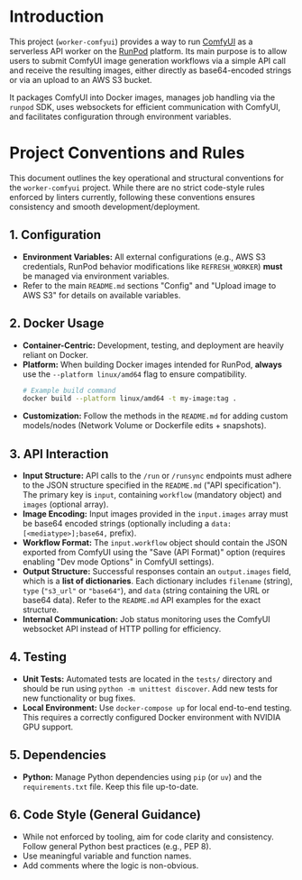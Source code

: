 # Introduction

This project (`worker-comfyui`) provides a way to run [ComfyUI](https://github.com/comfyanonymous/ComfyUI) as a serverless API worker on the [RunPod](https://www.runpod.io/) platform. Its main purpose is to allow users to submit ComfyUI image generation workflows via a simple API call and receive the resulting images, either directly as base64-encoded strings or via an upload to an AWS S3 bucket.

It packages ComfyUI into Docker images, manages job handling via the `runpod` SDK, uses websockets for efficient communication with ComfyUI, and facilitates configuration through environment variables.

# Project Conventions and Rules

This document outlines the key operational and structural conventions for the `worker-comfyui` project. While there are no strict code-style rules enforced by linters currently, following these conventions ensures consistency and smooth development/deployment.

## 1. Configuration

- **Environment Variables:** All external configurations (e.g., AWS S3 credentials, RunPod behavior modifications like `REFRESH_WORKER`) **must** be managed via environment variables.
- Refer to the main `README.md` sections "Config" and "Upload image to AWS S3" for details on available variables.

## 2. Docker Usage

- **Container-Centric:** Development, testing, and deployment are heavily reliant on Docker.
- **Platform:** When building Docker images intended for RunPod, **always** use the `--platform linux/amd64` flag to ensure compatibility.
  ```bash
  # Example build command
  docker build --platform linux/amd64 -t my-image:tag .
  ```
- **Customization:** Follow the methods in the `README.md` for adding custom models/nodes (Network Volume or Dockerfile edits + snapshots).

## 3. API Interaction

- **Input Structure:** API calls to the `/run` or `/runsync` endpoints must adhere to the JSON structure specified in the `README.md` ("API specification"). The primary key is `input`, containing `workflow` (mandatory object) and `images` (optional array).
- **Image Encoding:** Input images provided in the `input.images` array must be base64 encoded strings (optionally including a `data:[<mediatype>];base64,` prefix).
- **Workflow Format:** The `input.workflow` object should contain the JSON exported from ComfyUI using the "Save (API Format)" option (requires enabling "Dev mode Options" in ComfyUI settings).
- **Output Structure:** Successful responses contain an `output.images` field, which is a **list of dictionaries**. Each dictionary includes `filename` (string), `type` (`"s3_url"` or `"base64"`), and `data` (string containing the URL or base64 data). Refer to the `README.md` API examples for the exact structure.
- **Internal Communication:** Job status monitoring uses the ComfyUI websocket API instead of HTTP polling for efficiency.

## 4. Testing

- **Unit Tests:** Automated tests are located in the `tests/` directory and should be run using `python -m unittest discover`. Add new tests for new functionality or bug fixes.
- **Local Environment:** Use `docker-compose up` for local end-to-end testing. This requires a correctly configured Docker environment with NVIDIA GPU support.

## 5. Dependencies

- **Python:** Manage Python dependencies using `pip` (or `uv`) and the `requirements.txt` file. Keep this file up-to-date.

## 6. Code Style (General Guidance)

- While not enforced by tooling, aim for code clarity and consistency. Follow general Python best practices (e.g., PEP 8).
- Use meaningful variable and function names.
- Add comments where the logic is non-obvious.
